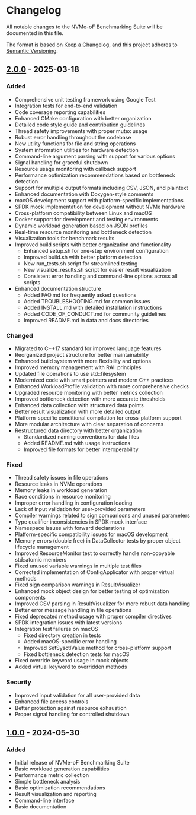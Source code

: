 # Changelog

All notable changes to the NVMe-oF Benchmarking Suite will be documented in this file.

The format is based on [Keep a Changelog](https://keepachangelog.com/en/1.0.0/),
and this project adheres to [Semantic Versioning](https://semver.org/spec/v2.0.0.html).

## [2.0.0] - 2025-03-18

### Added
- Comprehensive unit testing framework using Google Test
- Integration tests for end-to-end validation
- Code coverage reporting capabilities
- Enhanced CMake configuration with better organization
- Detailed code style guide and contribution guidelines
- Thread safety improvements with proper mutex usage
- Robust error handling throughout the codebase
- New utility functions for file and string operations
- System information utilities for hardware detection
- Command-line argument parsing with support for various options
- Signal handling for graceful shutdown
- Resource usage monitoring with callback support
- Performance optimization recommendations based on bottleneck detection
- Support for multiple output formats including CSV, JSON, and plaintext
- Enhanced documentation with Doxygen-style comments
- macOS development support with platform-specific implementations
- SPDK mock implementation for development without NVMe hardware
- Cross-platform compatibility between Linux and macOS
- Docker support for development and testing environments
- Dynamic workload generation based on JSON profiles
- Real-time resource monitoring and bottleneck detection
- Visualization tools for benchmark results
- Improved build scripts with better organization and functionality
  - Enhanced setup.sh for one-step environment configuration
  - Improved build.sh with better platform detection
  - New run_tests.sh script for streamlined testing
  - New visualize_results.sh script for easier result visualization
  - Consistent error handling and command-line options across all scripts
- Enhanced documentation structure
  - Added FAQ.md for frequently asked questions
  - Added TROUBLESHOOTING.md for common issues
  - Added INSTALL.md with detailed installation instructions
  - Added CODE_OF_CONDUCT.md for community guidelines
  - Improved README.md in data and docs directories

### Changed
- Migrated to C++17 standard for improved language features
- Reorganized project structure for better maintainability
- Enhanced build system with more flexibility and options
- Improved memory management with RAII principles
- Updated file operations to use std::filesystem
- Modernized code with smart pointers and modern C++ practices
- Enhanced WorkloadProfile validation with more comprehensive checks
- Upgraded resource monitoring with better metrics collection
- Improved bottleneck detection with more accurate thresholds
- Enhanced data collection with structured data points
- Better result visualization with more detailed output
- Platform-specific conditional compilation for cross-platform support
- More modular architecture with clear separation of concerns
- Restructured data directory with better organization
  - Standardized naming conventions for data files
  - Added README.md with usage instructions
  - Improved file formats for better interoperability

### Fixed
- Thread safety issues in file operations
- Resource leaks in NVMe operations
- Memory leaks in workload generation
- Race conditions in resource monitoring
- Improper error handling in configuration loading
- Lack of input validation for user-provided parameters
- Compiler warnings related to sign comparisons and unused parameters
- Type qualifier inconsistencies in SPDK mock interface
- Namespace issues with forward declarations
- Platform-specific compatibility issues for macOS development
- Memory errors (double free) in DataCollector tests by proper object lifecycle management
- Improved ResourceMonitor test to correctly handle non-copyable std::atomic members
- Fixed unused variable warnings in multiple test files
- Corrected implementation of ConfigApplicator with proper virtual methods
- Fixed sign comparison warnings in ResultVisualizer
- Enhanced mock object design for better testing of optimization components
- Improved CSV parsing in ResultVisualizer for more robust data handling
- Better error message handling in file operations
- Fixed deprecated method usage with proper compiler directives
- SPDK integration issues with latest versions
- Integration test failures on macOS
  - Fixed directory creation in tests
  - Added macOS-specific error handling
  - Improved SetSysctlValue method for cross-platform support
  - Fixed bottleneck detection tests for macOS
- Fixed override keyword usage in mock objects
- Added virtual keyword to overridden methods

### Security
- Improved input validation for all user-provided data
- Enhanced file access controls
- Better protection against resource exhaustion
- Proper signal handling for controlled shutdown

## [1.0.0] - 2024-05-30

### Added
- Initial release of NVMe-oF Benchmarking Suite
- Basic workload generation capabilities
- Performance metric collection
- Simple bottleneck analysis
- Basic optimization recommendations
- Result visualization and reporting
- Command-line interface
- Basic documentation

[2.0.0]: https://github.com/muditbhargava66/nvmeof-benchmark-suite/compare/v1.0.0...v2.0.0
[1.0.0]: https://github.com/muditbhargava66/nvmeof-benchmark-suite/releases/tag/v1.0.0